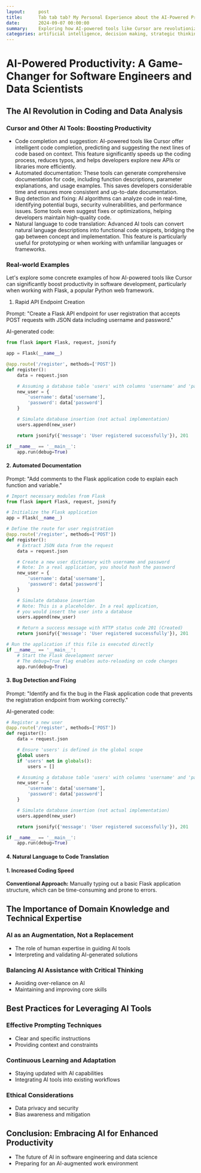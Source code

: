 ```yaml
---
layout:     post
title:      Tab tab tab? My Personal Experience about the AI-Powered Productivity 
date:       2024-09-07 00:00:00
summary:    Exploring how AI-powered tools like Cursor are revolutionizing productivity for data scientists and software engineers, from code completion to problem-solving and beyond.
categories: artificial intelligence, decision making, strategic thinking, change management
---
```


# AI-Powered Productivity: A Game-Changer for Software Engineers and Data Scientists

## The AI Revolution in Coding and Data Analysis

### Cursor and Other AI Tools: Boosting Productivity
- Code completion and suggestion: AI-powered tools like Cursor offer intelligent
  code completion, predicting and suggesting the next lines of code based on
  context. This feature significantly speeds up the coding process, reduces
  typos, and helps developers explore new APIs or libraries more efficiently.
- Automated documentation: These tools can generate comprehensive documentation
  for code, including function descriptions, parameter explanations, and usage
  examples. This saves developers considerable time and ensures more consistent
  and up-to-date documentation.
- Bug detection and fixing: AI algorithms can analyze code in real-time,
  identifying potential bugs, security vulnerabilities, and performance issues.
  Some tools even suggest fixes or optimizations, helping developers maintain
  high-quality code.
- Natural language to code translation: Advanced AI tools can convert natural
  language descriptions into functional code snippets, bridging the gap between
  concept and implementation. This feature is particularly useful for
  prototyping or when working with unfamiliar languages or frameworks.

### Real-world Examples

Let's explore some concrete examples of how AI-powered tools like Cursor can significantly boost productivity in software development, particularly when working with Flask, a popular Python web framework.

1. Rapid API Endpoint Creation

Prompt: "Create a Flask API endpoint for user registration that accepts POST requests with JSON data including username and password."

AI-generated code:

```python
from flask import Flask, request, jsonify

app = Flask(__name__)

@app.route('/register', methods=['POST'])
def register():
    data = request.json

    # Assuming a database table 'users' with columns 'username' and 'password'
    new_user = {
        'username': data['username'],
        'password': data['password']
    }

    # Simulate database insertion (not actual implementation)
    users.append(new_user)

    return jsonify({'message': 'User registered successfully'}), 201

if __name__ == '__main__':
    app.run(debug=True)
```

#### 2. Automated Documentation

Prompt: "Add comments to the Flask application code to explain each function and variable."

```python
# Import necessary modules from Flask
from flask import Flask, request, jsonify

# Initialize the Flask application
app = Flask(__name__)

# Define the route for user registration
@app.route('/register', methods=['POST'])
def register():
    # Extract JSON data from the request
    data = request.json

    # Create a new user dictionary with username and password
    # Note: In a real application, you should hash the password
    new_user = {
        'username': data['username'],
        'password': data['password']
    }

    # Simulate database insertion
    # Note: This is a placeholder. In a real application,
    # you would insert the user into a database
    users.append(new_user)

    # Return a success message with HTTP status code 201 (Created)
    return jsonify({'message': 'User registered successfully'}), 201

# Run the application if this file is executed directly
if __name__ == '__main__':
    # Start the Flask development server
    # The debug=True flag enables auto-reloading on code changes
    app.run(debug=True)
```

#### 3. Bug Detection and Fixing

Prompt: "Identify and fix the bug in the Flask application code that prevents the registration endpoint from working correctly."

AI-generated code:

```python
# Register a new user
@app.route('/register', methods=['POST'])
def register():
    data = request.json

    # Ensure 'users' is defined in the global scope
    global users
    if 'users' not in globals():
        users = []

    # Assuming a database table 'users' with columns 'username' and 'password'
    new_user = {
        'username': data['username'],
        'password': data['password']
    }

    # Simulate database insertion (not actual implementation)
    users.append(new_user)

    return jsonify({'message': 'User registered successfully'}), 201

if __name__ == '__main__':
    app.run(debug=True)
```

#### 4. Natural Language to Code Translation

#### 1. Increased Coding Speed

**Conventional Approach:**
Manually typing out a basic Flask application structure, which can be time-consuming and prone to errors.

## The Importance of Domain Knowledge and Technical Expertise

### AI as an Augmentation, Not a Replacement
- The role of human expertise in guiding AI tools
- Interpreting and validating AI-generated solutions

### Balancing AI Assistance with Critical Thinking
- Avoiding over-reliance on AI
- Maintaining and improving core skills

## Best Practices for Leveraging AI Tools

### Effective Prompting Techniques
- Clear and specific instructions
- Providing context and constraints

### Continuous Learning and Adaptation
- Staying updated with AI capabilities
- Integrating AI tools into existing workflows

### Ethical Considerations
- Data privacy and security
- Bias awareness and mitigation

## Conclusion: Embracing AI for Enhanced Productivity

- The future of AI in software engineering and data science
- Preparing for an AI-augmented work environment

